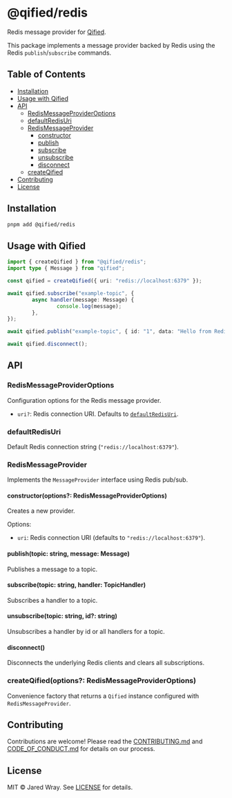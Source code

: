 # @qified/redis

Redis message provider for [Qified](https://github.com/jaredwray/qified).

This package implements a message provider backed by Redis using the Redis `publish`/`subscribe` commands.

## Table of Contents

- [Installation](#installation)
- [Usage with Qified](#usage-with-qified)
- [API](#api)
  - [RedisMessageProviderOptions](#redismessageprovideroptions)
  - [defaultRedisUri](#defaultredisuri)
  - [RedisMessageProvider](#redismessageprovider)
    - [constructor](#constructor)
    - [publish](#publish)
    - [subscribe](#subscribe)
    - [unsubscribe](#unsubscribe)
    - [disconnect](#disconnect)
  - [createQified](#createqified)
- [Contributing](#contributing)
- [License](#license)

## Installation

```bash
pnpm add @qified/redis
```

## Usage with Qified

```ts
import { createQified } from "@qified/redis";
import type { Message } from "qified";

const qified = createQified({ uri: "redis://localhost:6379" });

await qified.subscribe("example-topic", {
        async handler(message: Message) {
                console.log(message);
        },
});

await qified.publish("example-topic", { id: "1", data: "Hello from Redis!" });

await qified.disconnect();
```

## API

### RedisMessageProviderOptions

Configuration options for the Redis message provider.

- `uri?`: Redis connection URI. Defaults to [`defaultRedisUri`](#defaultredisuri).

### defaultRedisUri

Default Redis connection string (`"redis://localhost:6379"`).

### RedisMessageProvider

Implements the `MessageProvider` interface using Redis pub/sub.

#### constructor(options?: RedisMessageProviderOptions)

Creates a new provider.

Options:

- `uri`: Redis connection URI (defaults to `"redis://localhost:6379"`).

#### publish(topic: string, message: Message)

Publishes a message to a topic.

#### subscribe(topic: string, handler: TopicHandler)

Subscribes a handler to a topic.

#### unsubscribe(topic: string, id?: string)

Unsubscribes a handler by id or all handlers for a topic.

#### disconnect()

Disconnects the underlying Redis clients and clears all subscriptions.

### createQified(options?: RedisMessageProviderOptions)

Convenience factory that returns a `Qified` instance configured with `RedisMessageProvider`.

## Contributing

Contributions are welcome! Please read the [CONTRIBUTING.md](../../CONTRIBUTING.md) and [CODE_OF_CONDUCT.md](../../CODE_OF_CONDUCT.md) for details on our process.

## License

MIT © Jared Wray. See [LICENSE](../../LICENSE) for details.

